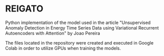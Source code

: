 # REIGATO
Python implementation of the model used in the article "Unsupervised Anomaly Detection in Energy Time Series Data using Variational Recurrent Autoencoders with Attention" by Joao Pereira

The files located in the repository were created and executed in Google Colab in order to utilize GPUs when training the models.
